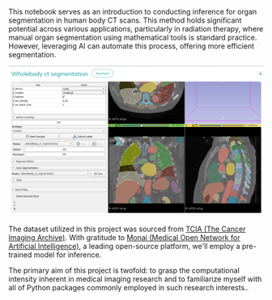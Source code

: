 This notebook serves as an introduction to conducting inference for organ segmentation in human body CT scans. This method holds significant potential across various applications, particularly in radiation therapy, where manual organ segmentation using mathematical tools is standard practice. However, leveraging AI can automate this process, offering more efficient segmentation.

![Organ segmentation](Capture.png)


The dataset utilized in this project was sourced from [TCIA (The Cancer Imaging Archive)](https://www.cancerimagingarchive.net/). With gratitude to [Monai (Medical Open Network for Artificial Intelligence)](https://monai.io/), a leading open-source platform, we'll employ a pre-trained model for inference.

The primary aim of this project is twofold: to grasp the computational intensity inherent in medical imaging research and to familiarize myself with all of Python packages commonly employed in such research interests..

